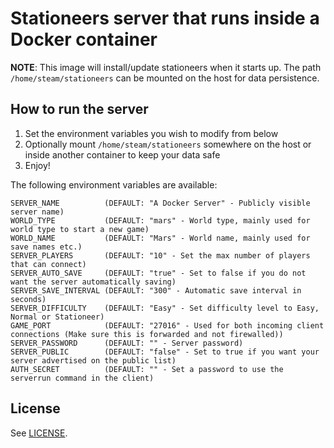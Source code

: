# Stationeers server that runs inside a Docker container

**NOTE**: This image will install/update stationeers when it starts up. The path ```/home/steam/stationeers``` can be mounted on the host for data persistence.

## How to run the server

1. Set the environment variables you wish to modify from below
2. Optionally mount ```/home/steam/stationeers``` somewhere on the host or inside another container to keep your data safe
3. Enjoy!

The following environment variables are available:
```
SERVER_NAME          (DEFAULT: "A Docker Server" - Publicly visible server name)
WORLD_TYPE           (DEFAULT: "mars" - World type, mainly used for world type to start a new game)
WORLD_NAME           (DEFAULT: "Mars" - World name, mainly used for save names etc.)
SERVER_PLAYERS       (DEFAULT: "10" - Set the max number of players that can connect)
SERVER_AUTO_SAVE     (DEFAULT: "true" - Set to false if you do not want the server automatically saving)
SERVER_SAVE_INTERVAL (DEFAULT: "300" - Automatic save interval in seconds)
SERVER_DIFFICULTY    (DEFAULT: "Easy" - Set difficulty level to Easy, Normal or Stationeer)
GAME_PORT            (DEFAULT: "27016" - Used for both incoming client connections (Make sure this is forwarded and not firewalled))
SERVER_PASSWORD      (DEFAULT: "" - Server password)
SERVER_PUBLIC        (DEFAULT: "false" - Set to true if you want your server advertised on the public list)
AUTH_SECRET          (DEFAULT: "" - Set a password to use the serverrun command in the client)
```

## License

See [LICENSE](LICENSE).
